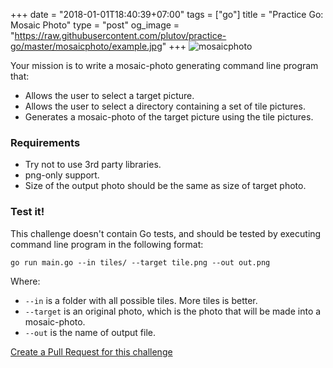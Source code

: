 +++
date = "2018-01-01T18:40:39+07:00"
tags = ["go"]
title = "Practice Go: Mosaic Photo"
type = "post"
og_image = "https://raw.githubusercontent.com/plutov/practice-go/master/mosaicphoto/example.jpg"
+++
![mosaicphoto](https://raw.githubusercontent.com/plutov/practice-go/master/mosaicphoto/example.jpg)

Your mission is to write a mosaic-photo generating command line program that:
 - Allows the user to select a target picture.
 - Allows the user to select a directory containing a set of tile pictures.
 - Generates a mosaic-photo of the target picture using the tile pictures.

### Requirements

 - Try not to use 3rd party libraries.
 - png-only support.
 - Size of the output photo should be the same as size of target photo.

### Test it!

This challenge doesn't contain Go tests, and should be tested by executing command line program in the following format:

```
go run main.go --in tiles/ --target tile.png --out out.png
```

Where:
 - `--in` is a folder with all possible tiles. More tiles is better.
 - `--target` is an original photo, which is the photo that will be made into a mosaic-photo.
 - `--out` is the name of output file.

[Create a Pull Request for this challenge](https://github.com/plutov/practice-go/tree/master/mosaicphoto)